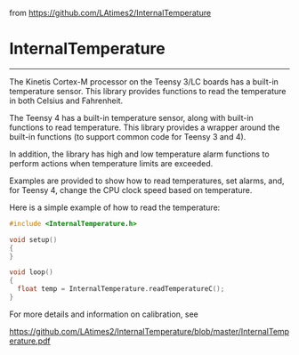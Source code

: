 from https://github.com/LAtimes2/InternalTemperature

# InternalTemperature

---
The Kinetis Cortex-M processor on the Teensy 3/LC boards has a built-in temperature sensor. This library provides functions to read the temperature in both Celsius and Fahrenheit.

The Teensy 4 has a built-in temperature sensor, along with built-in functions to read temperature. This library provides a wrapper around the built-in functions (to support common code for Teensy 3 and 4).

In addition, the library has high and low temperature alarm functions to perform actions when temperature limits are exceeded.

Examples are provided to show how to read temperatures, set alarms, and, for Teensy 4, change the CPU clock speed based on temperature.

Here is a simple example of how to read the temperature:
```c++
#include <InternalTemperature.h>

void setup()
{
}

void loop()
{
  float temp = InternalTemperature.readTemperatureC();
}
```

For more details and information on calibration, see

https://github.com/LAtimes2/InternalTemperature/blob/master/InternalTemperature.pdf 
